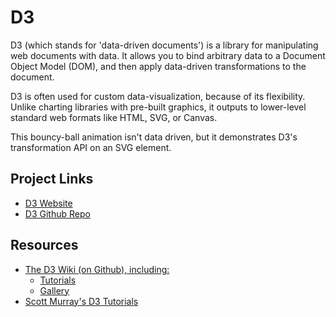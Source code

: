 # D3
D3 (which stands for 'data-driven documents') is a library for manipulating web documents with data. It allows you to bind arbitrary data to a Document Object Model (DOM), and then apply data-driven transformations to the document.

D3 is often used for custom data-visualization, because of its flexibility. Unlike charting libraries with pre-built graphics, it outputs to lower-level standard web formats like HTML, SVG, or Canvas.

This bouncy-ball animation isn't data driven, but it demonstrates D3's transformation API on an SVG element.

## Project Links
- [D3 Website](https://d3js.org/)
- [D3 Github Repo](https://github.com/d3/d3)

## Resources
- [The D3 Wiki (on Github), including:](https://github.com/d3/d3/wiki)
  - [Tutorials](https://github.com/d3/d3/wiki/Tutorials)
  - [Gallery](https://github.com/d3/d3/wiki/Gallery)
- [Scott Murray's D3 Tutorials](http://alignedleft.com/tutorials/d3/)
